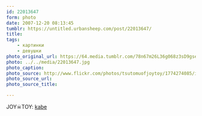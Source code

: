 ```yaml
---
id: 22013647
form: photo
date: 2007-12-20 08:13:45
tumblr: https://untitled.urbansheep.com/post/22013647/
title:
tags:
    - картинки
    - девушки
photo_original_url: https://64.media.tumblr.com/78n67m26L36g068z3sD9gsed_500.jpg
photo: ../../media/22013647.jpg
photo_caption:
photo_source: http://www.flickr.com/photos/tsutomuofjoytoy/1774274085/in/set-72157600061212194/
photo_source_url:
photo_source_title:

---
```


<p>JOY☠TOY: <a href="http://www.flickr.com/photos/tsutomuofjoytoy/1774274085/in/set-72157600061212194/">kabe</a></p>

